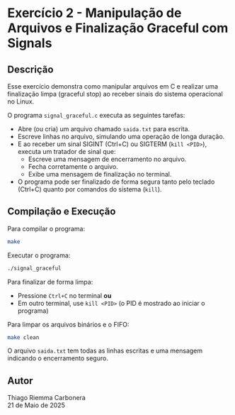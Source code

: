 # Exercício 2 - Manipulação de Arquivos e Finalização Graceful com Signals

## Descrição

Esse exercício demonstra como manipular arquivos em C e realizar uma finalização limpa (graceful stop) ao receber sinais do sistema operacional no Linux.

O programa `signal_graceful.c` executa as seguintes tarefas:
- Abre (ou cria) um arquivo chamado `saida.txt` para escrita.
- Escreve linhas no arquivo, simulando uma operação de longa duração.
- E ao receber um sinal SIGINT (Ctrl+C) ou SIGTERM (`kill <PID>`), executa um tratador de sinal que:
  - Escreve uma mensagem de encerramento no arquivo.
  - Fecha corretamente o arquivo.
  - Exibe uma mensagem de finalização no terminal.
- O programa pode ser finalizado de forma segura tanto pelo teclado (Ctrl+C) quanto por comandos do sistema (`kill`).

## Compilação e Execução

Para compilar o programa:
```bash
make
```

Executar o programa:
```bash
./signal_graceful
```

Para finalizar de forma limpa:
- Pressione `Ctrl+C` no terminal **ou**
- Em outro terminal, use `kill <PID>` (o PID é mostrado ao iniciar o programa)

Para limpar os arquivos binários e o FIFO:
```bash
make clean
```

O arquivo `saida.txt` tem todas as linhas escritas e uma mensagem indicando o encerramento seguro.

## Autor

Thiago Riemma Carbonera  
21 de Maio de 2025
